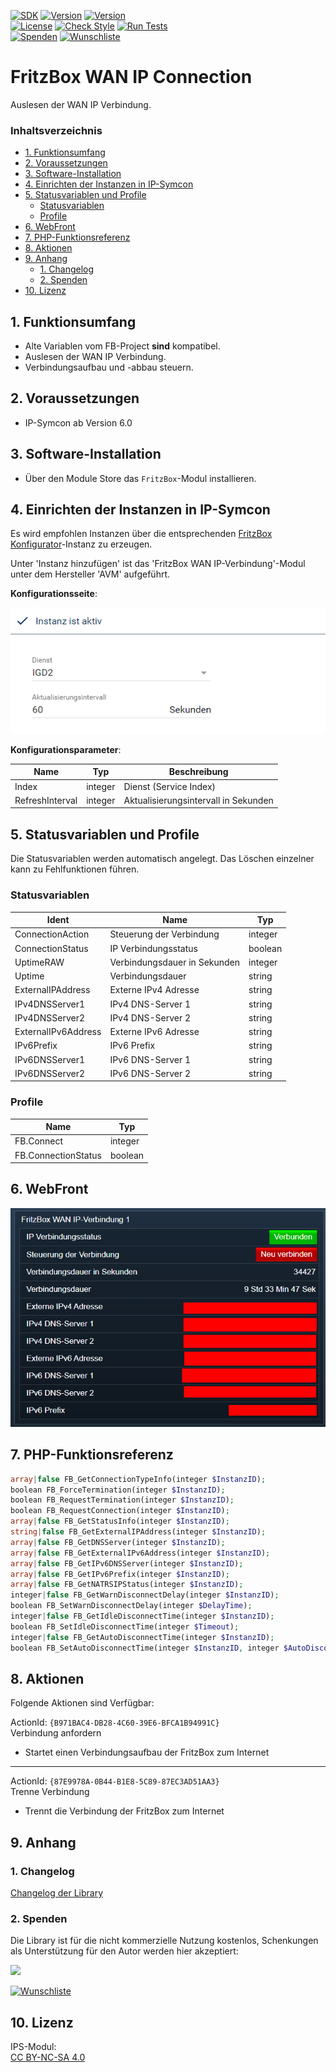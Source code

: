 [![SDK](https://img.shields.io/badge/Symcon-PHPModul-red.svg)](https://www.symcon.de/service/dokumentation/entwicklerbereich/sdk-tools/sdk-php/)
[![Version](https://img.shields.io/badge/Modul%20version-0.83-blue.svg)]()
[![Version](https://img.shields.io/badge/Symcon%20Version-6.0%20%3E-green.svg)](https://www.symcon.de/de/service/dokumentation/installation/migrationen/v60-v61-q1-2022/)  
[![License](https://img.shields.io/badge/License-CC%20BY--NC--SA%204.0-green.svg)](https://creativecommons.org/licenses/by-nc-sa/4.0/)
[![Check Style](https://github.com/Nall-chan/FritzBox/workflows/Check%20Style/badge.svg)](https://github.com/Nall-chan/FritzBox/actions) [![Run Tests](https://github.com/Nall-chan/FritzBox/workflows/Run%20Tests/badge.svg)](https://github.com/Nall-chan/FritzBox/actions)  
[![Spenden](https://www.paypalobjects.com/de_DE/DE/i/btn/btn_donate_SM.gif)](#2-spenden)
[![Wunschliste](https://img.shields.io/badge/Wunschliste-Amazon-ff69fb.svg)](#2-spenden)  

# FritzBox WAN IP Connection <!-- omit in toc -->
Auslesen der WAN IP Verbindung.  

### Inhaltsverzeichnis <!-- omit in toc -->

- [1. Funktionsumfang](#1-funktionsumfang)
- [2. Voraussetzungen](#2-voraussetzungen)
- [3. Software-Installation](#3-software-installation)
- [4. Einrichten der Instanzen in IP-Symcon](#4-einrichten-der-instanzen-in-ip-symcon)
- [5. Statusvariablen und Profile](#5-statusvariablen-und-profile)
  - [Statusvariablen](#statusvariablen)
  - [Profile](#profile)
- [6. WebFront](#6-webfront)
- [7. PHP-Funktionsreferenz](#7-php-funktionsreferenz)
- [8. Aktionen](#8-aktionen)
- [9. Anhang](#9-anhang)
  - [1. Changelog](#1-changelog)
  - [2. Spenden](#2-spenden)
- [10. Lizenz](#10-lizenz)

## 1. Funktionsumfang

* Alte Variablen vom FB-Project **sind** kompatibel.  
* Auslesen der WAN IP Verbindung.  
* Verbindungsaufbau und -abbau steuern.  

## 2. Voraussetzungen

- IP-Symcon ab Version 6.0

## 3. Software-Installation

* Über den Module Store das `FritzBox`-Modul installieren.


## 4. Einrichten der Instanzen in IP-Symcon

 Es wird empfohlen Instanzen über die entsprechenden [FritzBox Konfigurator](../FritzBox%20Configurator/README.md)-Instanz zu erzeugen.  
 
 Unter 'Instanz hinzufügen' ist das 'FritzBox WAN IP-Verbindung'-Modul unter dem Hersteller 'AVM' aufgeführt.

__Konfigurationsseite__:

![Config](imgs/config.png)  

__Konfigurationsparameter__:  

| Name            | Typ     | Beschreibung                         |
| --------------- | ------- | ------------------------------------ |
| Index           | integer | Dienst (Service Index)               |
| RefreshInterval | integer | Aktualisierungsintervall in Sekunden |

## 5. Statusvariablen und Profile

Die Statusvariablen werden automatisch angelegt. Das Löschen einzelner kann zu Fehlfunktionen führen.

### Statusvariablen

| Ident               | Name                         | Typ     |
| ------------------- | ---------------------------- | ------- |
| ConnectionAction    | Steuerung der Verbindung     | integer |
| ConnectionStatus    | IP Verbindungsstatus         | boolean |
| UptimeRAW           | Verbindungsdauer in Sekunden | integer |
| Uptime              | Verbindungsdauer             | string  |
| ExternalIPAddress   | Externe IPv4 Adresse         | string  |
| IPv4DNSServer1      | IPv4 DNS-Server 1            | string  |
| IPv4DNSServer2      | IPv4 DNS-Server 2            | string  |
| ExternalIPv6Address | Externe IPv6 Adresse         | string  |
| IPv6Prefix          | IPv6 Prefix                  | string  |
| IPv6DNSServer1      | IPv6 DNS-Server 1            | string  |
| IPv6DNSServer2      | IPv6 DNS-Server 2            | string  |

### Profile

| Name                | Typ     |
| ------------------- | ------- |
| FB.Connect          | integer |
| FB.ConnectionStatus | boolean |

## 6. WebFront

![WebFront](imgs/webfront.png)  

## 7. PHP-Funktionsreferenz

```php
array|false FB_GetConnectionTypeInfo(integer $InstanzID);
boolean FB_ForceTermination(integer $InstanzID);
boolean FB_RequestTermination(integer $InstanzID);
boolean FB_RequestConnection(integer $InstanzID);
array|false FB_GetStatusInfo(integer $InstanzID);
string|false FB_GetExternalIPAddress(integer $InstanzID);
array|false FB_GetDNSServer(integer $InstanzID);
array|false FB_GetExternalIPv6Address(integer $InstanzID);
array|false FB_GetIPv6DNSServer(integer $InstanzID);
array|false FB_GetIPv6Prefix(integer $InstanzID);
array|false FB_GetNATRSIPStatus(integer $InstanzID);
integer|false FB_GetWarnDisconnectDelay(integer $InstanzID);
boolean FB_SetWarnDisconnectDelay(integer $DelayTime);
integer|false FB_GetIdleDisconnectTime(integer $InstanzID);
boolean FB_SetIdleDisconnectTime(integer $Timeout);
integer|false FB_GetAutoDisconnectTime(integer $InstanzID);
boolean FB_SetAutoDisconnectTime(integer $InstanzID, integer $AutoDisconnectTime);
```

## 8. Aktionen

Folgende Aktionen sind Verfügbar:

ActionId: `{B971BAC4-DB28-4C60-39E6-BFCA1B94991C}`  
Verbindung anfordern  
- Startet einen Verbindungsaufbau der FritzBox zum Internet  

---  
 
ActionId: `{87E9978A-0B44-B1E8-5C89-87EC3AD51AA3}`  
Trenne Verbindung  
- Trennt die Verbindung der FritzBox zum Internet  

## 9. Anhang

### 1. Changelog

[Changelog der Library](../README.md#changelog)

### 2. Spenden

  Die Library ist für die nicht kommerzielle Nutzung kostenlos, Schenkungen als Unterstützung für den Autor werden hier akzeptiert:  

<a href="https://www.paypal.com/donate?hosted_button_id=G2SLW2MEMQZH2" target="_blank"><img src="https://www.paypalobjects.com/de_DE/DE/i/btn/btn_donate_LG.gif" border="0" /></a>  

[![Wunschliste](https://img.shields.io/badge/Wunschliste-Amazon-ff69fb.svg)](https://www.amazon.de/hz/wishlist/ls/YU4AI9AQT9F?ref_=wl_share) 

## 10. Lizenz

  IPS-Modul:  
  [CC BY-NC-SA 4.0](https://creativecommons.org/licenses/by-nc-sa/4.0/)  

